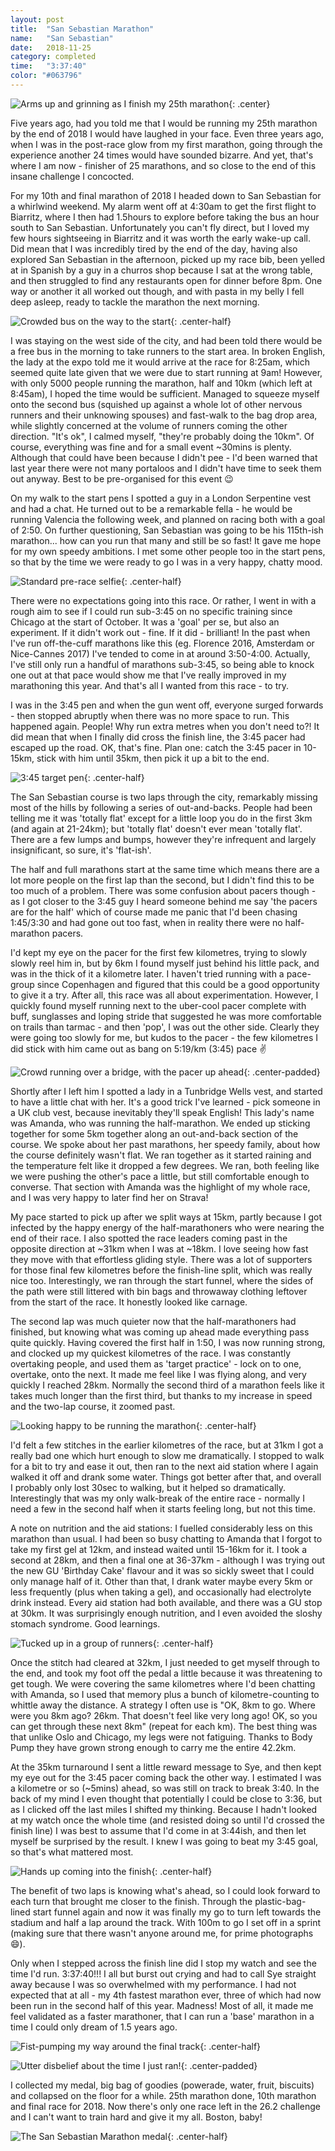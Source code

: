 ```yaml
---
layout: post
title:  "San Sebastian Marathon"
name:   "San Sebastian"
date:   2018-11-25
category: completed
time:   "3:37:40"
color: "#063796"
---
```


![Arms up and grinning as I finish my 25th marathon](images/sansebastian-official.jpg){: .center}

Five years ago, had you told me that I would be running my 25th marathon by the end of 2018 I would have laughed in your face. Even three years ago, when I was in the post-race glow from my first marathon, going through the experience another 24 times would have sounded bizarre. And yet, that's where I am now - finisher of 25 marathons, and so close to the end of this insane challenge I concocted.

For my 10th and final marathon of 2018 I headed down to San Sebastian for a whirlwind weekend. My alarm went off at 4:30am to get the first flight to Biarritz, where I then had 1.5hours to explore before taking the bus an hour south to San Sebastian. Unfortunately you can't fly direct, but I loved my few hours sightseeing in Biarritz and it was worth the early wake-up call. Did mean that I was incredibly tired by the end of the day, having also explored San Sebastian in the afternoon, picked up my race bib, been yelled at in Spanish by a guy in a churros shop because I sat at the wrong table, and then struggled to find any restaurants open for dinner before 8pm. One way or another it all worked out though, and with pasta in my belly I fell deep asleep, ready to tackle the marathon the next morning.

![Crowded bus on the way to the start](images/sansebastian-bus.jpg){: .center-half}

I was staying on the west side of the city, and had been told there would be a free bus in the morning to take runners to the start area. In broken English, the lady at the expo told me it would arrive at the race for 8:25am, which seemed quite late given that we were due to start running at 9am! However, with only 5000 people running the marathon, half and 10km (which left at 8:45am), I hoped the time would be sufficient. Managed to squeeze myself onto the second bus (squished up against a whole lot of other nervous runners and their unknowing spouses) and fast-walk to the bag drop area, while slightly concerned at the volume of runners coming the other direction. "It's ok", I calmed myself, "they're probably doing the 10km". Of course, everything was fine and for a small event ~30mins is plenty. Although that could have been because I didn't pee - I'd been warned that last year there were not many portaloos and I didn't have time to seek them out anyway. Best to be pre-organised for this event 😉

On my walk to the start pens I spotted a guy in a London Serpentine vest and had a chat. He turned out to be a remarkable fella - he would be running Valencia the following week, and planned on racing both with a goal of 2:50. On further questioning, San Sebastian was going to be his 115th-ish marathon... how can you run that many and still be so fast! It gave me hope for my own speedy ambitions. I met some other people too in the start pens, so that by the time we were ready to go I was in a very happy, chatty mood.

![Standard pre-race selfie](images/sansebastian-selfie.jpg){: .center-half}

There were no expectations going into this race. Or rather, I went in with a rough aim to see if I could run sub-3:45 on no specific training since Chicago at the start of October. It was a 'goal' per se, but also an experiment. If it didn't work out - fine. If it did - brilliant! In the past when I've run off-the-cuff marathons like this (eg. Florence 2016, Amsterdam or Nice-Cannes 2017) I've tended to come in at around 3:50-4:00. Actually, I've still only run a handful of marathons sub-3:45, so being able to knock one out at that pace would show me that I've really improved in my marathoning this year. And that's all I wanted from this race - to try.

I was in the 3:45 pen and when the gun went off, everyone surged forwards - then stopped abruptly when there was no more space to run. This happened again. People! Why run extra metres when you don't need to?! It did mean that when I finally did cross the finish line, the 3:45 pacer had escaped up the road. OK, that's fine. Plan one: catch the 3:45 pacer in 10-15km, stick with him until 35km, then pick it up a bit to the end.

![3:45 target pen](images/sansebastian-pens.jpg){: .center-half}

The San Sebastian course is two laps through the city, remarkably missing most of the hills by following a series of out-and-backs. People had been telling me it was 'totally flat' except for a little loop you do in the first 3km (and again at 21-24km); but 'totally flat' doesn't ever mean 'totally flat'. There are a few lumps and bumps, however they're infrequent and largely insignificant, so sure, it's 'flat-ish'.

The half and full marathons start at the same time which means there are a lot more people on the first lap than the second, but I didn't find this to be too much of a problem. There was some confusion about pacers though - as I got closer to the 3:45 guy I heard someone behind me say 'the pacers are for the half' which of course made me panic that I'd been chasing 1:45/3:30 and had gone out too fast, when in reality there were no half-marathon pacers.

I'd kept my eye on the pacer for the first few kilometres, trying to slowly slowly reel him in, but by 6km I found myself just behind his little pack, and was in the thick of it a kilometre later. I haven't tried running with a pace-group since Copenhagen and figured that this could be a good opportunity to give it a try. After all, this race was all about experimentation. However, I quickly found myself running next to the uber-cool pacer complete with buff, sunglasses and loping stride that suggested he was more comfortable on trails than tarmac - and then 'pop', I was out the other side. Clearly they were going too slowly for me, but kudos to the pacer - the few kilometres I did stick with him came out as bang on 5:19/km (3:45) pace ✌

![Crowd running over a bridge, with the pacer up ahead](images/sansebastian-bridge.jpg){: .center-padded}

Shortly after I left him I spotted a lady in a Tunbridge Wells vest, and started to have a little chat with her. It's a good trick I've learned - pick someone in a UK club vest, because inevitably they'll speak English! This lady's name was Amanda, who was running the half-marathon. We ended up sticking together for some 5km together along an out-and-back section of the course. We spoke about her past marathons, her speedy family, about how the course definitely wasn't flat. We ran together as it started raining and the temperature felt like it dropped a few degrees. We ran, both feeling like we were pushing the other's pace a little, but still comfortable enough to converse. That section with Amanda was the highlight of my whole race, and I was very happy to later find her on Strava!

My pace started to pick up after we split ways at 15km, partly because I got infected by the happy energy of the half-marathoners who were nearing the end of their race. I also spotted the race leaders coming past in the opposite direction at ~31km when I was at ~18km. I love seeing how fast they move with that effortless gliding style. There was a lot of supporters for those final few kilometres before the finish-line split, which was really nice too. Interestingly, we ran through the start funnel, where the sides of the path were still littered with bin bags and throwaway clothing leftover from the start of the race. It honestly looked like carnage.

The second lap was much quieter now that the half-marathoners had finished, but knowing what was coming up ahead made everything pass quite quickly. Having covered the first half in 1:50, I was now running strong, and clocked up my quickest kilometres of the race. I was constantly overtaking people, and used them as 'target practice' - lock on to one, overtake, onto the next. It made me feel like I was flying along, and very quickly I reached 28km. Normally the second third of a marathon feels like it takes much longer than the first third, but thanks to my increase in speed and the two-lap course, it zoomed past.

![Looking happy to be running the marathon](images/sansebastian-grin.jpeg){: .center-half}

I'd felt a few stitches in the earlier kilometres of the race, but at 31km I got a really bad one which hurt enough to slow me dramatically. I stopped to walk for a bit to try and ease it out, then ran to the next aid station where I again walked it off and drank some water. Things got better after that, and overall I probably only lost 30sec to walking, but it helped so dramatically. Interestingly that was my only walk-break of the entire race - normally I need a few in the second half when it starts feeling long, but not this time.

A note on nutrition and the aid stations: I fuelled considerably less on this marathon than usual. I had been so busy chatting to Amanda that I forgot to take my first gel at 12km, and instead waited until 15-16km for it. I took a second at 28km, and then a final one at 36-37km - although I was trying out the new GU 'Birthday Cake' flavour and it was so sickly sweet that I could only manage half of it. Other than that, I drank water maybe every 5km or less frequently (plus when taking a gel), and occasionally had electrolyte drink instead. Every aid station had both available, and there was a GU stop at 30km. It was surprisingly enough nutrition, and I even avoided the sloshy stomach syndrome. Good learnings.

![Tucked up in a group of runners](images/sansebastian-group.jpeg){: .center-half}

Once the stitch had cleared at 32km, I just needed to get myself through to the end, and took my foot off the pedal a little because it was threatening to get tough. We were covering the same kilometres where I'd been chatting with Amanda, so I used that memory plus a bunch of kilometre-counting to whittle away the distance. A strategy I often use is "OK, 8km to go. Where were you 8km ago? 26km. That doesn't feel like very long ago! OK, so you can get through these next 8km" (repeat for each km). The best thing was that unlike Oslo and Chicago, my legs were not fatiguing. Thanks to Body Pump they have grown strong enough to carry me the entire 42.2km.

At the 35km turnaround I sent a little reward message to Sye, and then kept my eye out for the 3:45 pacer coming back the other way. I estimated I was a kilometre or so (~5mins) ahead, so was still on track to break 3:40. In the back of my mind I even thought that potentially I could be close to 3:36, but as I clicked off the last miles I shifted my thinking. Because I hadn't looked at my watch once the whole time (and resisted doing so until I'd crossed the finish line) I was best to assume that I'd come in at 3:44ish, and then let myself be surprised by the result. I knew I was going to beat my 3:45 goal, so that's what mattered most.

![Hands up coming into the finish](images/sansebastian-track.jpeg){: .center-half}

The benefit of two laps is knowing what's ahead, so I could look forward to each turn that brought me closer to the finish. Through the plastic-bag-lined start funnel again and now it was finally my go to turn left towards the stadium and half a lap around the track. With 100m to go I set off in a sprint (making sure that there wasn't anyone around me, for prime photographs 😄).

Only when I stepped across the finish line did I stop my watch and see the time I'd run. 3:37:40!!! I all but burst out crying and had to call Sye straight away because I was so overwhelmed with my performance. I had not expected that at all - my 4th fastest marathon ever, three of which had now been run in the second half of this year. Madness! Most of all, it made me feel validated as a faster marathoner, that I can run a 'base' marathon in a time I could only dream of 1.5 years ago.

![Fist-pumping my way around the final track](images/sansebastian-fistpump.jpeg){: .center-half}

![Utter disbelief about the time I just ran!](images/sansebastian-finish.jpg){: .center-padded}

I collected my medal, big bag of goodies (powerade, water, fruit, biscuits) and collapsed on the floor for a while. 25th marathon done, 10th marathon and final race for 2018. Now there's only one race left in the 26.2 challenge and I can't want to train hard and give it my all. Boston, baby!

![The San Sebastian Marathon medal](images/sansebastian-medal.jpg){: .center-half}
